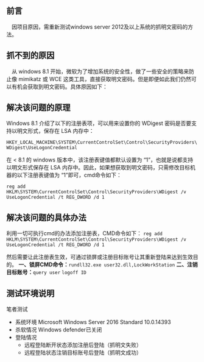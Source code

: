 

## 前言
&emsp;因项目原因，需重新测试windows server 2012及以上系统的抓明文密码的方法。

## 抓不到的原因
&emsp;从 windows 8.1 开始，微软为了增加系统的安全性，做了一些安全的策略来防止像 mimikatz 或 WCE 这类工具，直接获取明文密码。但是即便如此我们仍然可以有机会获取到明文密码。具体原因如下：


## 解决该问题的原理

Windows 8.1 介绍了以下的注册表项，可以用来设置你的 WDigest 密码是否要支持以明文形式，保存在 LSA 内存中：

`HKEY_LOCAL_MACHINE\SYSTEM\CurrentControlSet\Control\SecurityProviders\WDigest\UseLogonCredential`

在 < 8.1 的 windows 版本中，该注册表键值都默认设置为 “1”，也就是说都支持以明文形式保存在 LSA 内存中。因此，如果想获取到明文密码，只需修改目标机器的以下注册表键值为 “1”即可，cmd命令如下：

`reg add HKLM\SYSTEM\CurrentControlSet\Control\SecurityProviders\WDigest /v UseLogonCredential /t REG_DWORD /d 1`


## 解决该问题的具体办法
利用一切可执行cmd的办法添加注册表，CMD命令如下：
`reg add HKLM\SYSTEM\CurrentControlSet\Control\SecurityProviders\WDigest /v UseLogonCredential /t REG_DWORD /d 1`

然后需要让此注册表生效，可通过锁屏或注册目标账号让其重新登陆来达到生效目的。
**一、锁屏CMD命令：**`rundll32.exe user32.dll,LockWorkStation`
**二、注销目标账号：**`query user` `logoff ID`

## 测试环境说明
笔者测试
* 系统环境
Microsoft Windows Server 2016 Standard 10.0.14393
* 杀软情况
Windows defender已关闭
* 登陆情况
    + 远程登陆断开状态添加注册后登陆（抓明文失败）
    + 远程登陆状态注销目标账号后登陆（抓明文成功）
